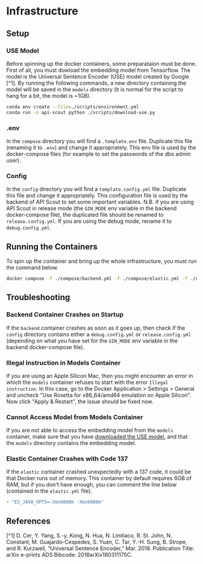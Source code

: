 # Infrastructure

## Setup

### USE Model
Before spinning up the docker containers, some preparataion must be done. First of all, you must dowload the embedding model from Tensorflow. The model is the Universal Sentence Encoder (USE) model created by Google [^1]. By running the following commands, a new directory containing the model will be saved in the `models` directory (it is normal for the script to hang for a bit, the model is ~1GB).

```sh
conda env create --file=./scripts/environment.yml
conda run -n api-scout python ./scripts/download-use.py
```

### .env
In the `compose` directory you will find a `.template.env` file. Duplicate this file (renaming it to `.env`) and change it appropriately. This env file is used by the docker-compose files (for example to set the passwords of the dbs admin user).

### Config
In the `config` directory you will find a `template.config.yml` file. Duplicate this file and change it appropriately. This configuration file is used by the backend of API Scout to set some important variables. N.B. if you are using API Scout in release mode (the `GIN_MODE` env variable in the backend docker-compose file), the duplicated file should be renamed to `release.config.yml`. If you are using the debug mode, rename it to `debug.config.yml`.

## Running the Containers
To spin up the container and bring up the whole infrastructure, you must run the command below.

```sh
docker compose -f ./compose/backend.yml -f ./compose/elastic.yml -f ./compose/mongo.yml -p api-scout-infra up -d
```

## Troubleshooting

### Backend Container Crashes on Startup
If the `backend` container crashes as soon as it goes up, then check if the `config` directory contains either a `debug.config.yml` or `release.config.yml` (depending on what you have set for the `GIN_MODE` env variable in the backend docker-compose file).

### Illegal Instruction in Models Container
If you are using an Apple Silicon Mac, then you might encounter an error in which the `models` container refuses to start with the error `Illegal instruction`. In this case, go to the Docker Application > Settings > General and uncheck "Use Rosetta for x86_64/amd64 emulation on Apple Silicon". Now click "Apply & Restart", the issue should be fixed now.

### Cannot Access Model from Models Container
If you are not able to access the embedding model from the `models` container, make sure that you have [downloaded the USE model](#USE-Model), and that the `models` directory contains the embedding model.

### Elastic Container Crashes with Code 137
If the `elastic` container crashed unexpectedly with a 137 code, it could be that Docker runs out of memory. This container by default requires 6GB of RAM, but if you don't have enough, you can comment the line below (contained in the `elastic.yml` file).

```yml
- "ES_JAVA_OPTS=-Xms6000m -Xmx6000m"
```

## References
[^1] D. Cer, Y. Yang, S.-y. Kong, N. Hua, N. Limtiaco, R. St. John, N. Constant, M. Guajardo-Cespedes, S. Yuan, C. Tar, Y.-H. Sung, B. Strope, and R. Kurzweil, “Universal Sentence Encoder,” Mar. 2018. Publication Title: arXiv e-prints ADS Bibcode: 2018arXiv180311175C.
